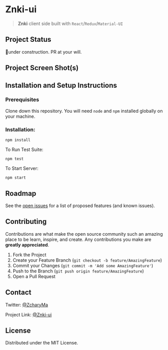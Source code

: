 # Znki-ui

> **Znki** client side built with `React`/`Redux`/`Material-UI`

## Project Status

🚂under construction. PR at your will.

## Project Screen Shot(s)

## Installation and Setup Instructions

### Prerequisites

Clone down this repository. You will need `node` and `npm` installed globally on your machine.

### Installation:

`npm install`

To Run Test Suite:

`npm test`

To Start Server:

`npm start`

<!-- ROADMAP -->

## Roadmap

See the [open issues](https://github.com/othneildrew/Best-README-Template/issues) for a list of proposed features (and known issues).

<!-- CONTRIBUTING -->

## Contributing

Contributions are what make the open source community such an amazing place to be learn, inspire, and create. Any contributions you make are **greatly appreciated**.

1. Fork the Project
2. Create your Feature Branch (`git checkout -b feature/AmazingFeature`)
3. Commit your Changes (`git commit -m 'Add some AmazingFeature'`)
4. Push to the Branch (`git push origin feature/AmazingFeature`)
5. Open a Pull Request

<!-- LICENSE -->

<!-- CONTACT -->

## Contact

Twitter: [@ZcharyMa](https://twitter.com/ZcharyMa)

Project Link: [@Znki-ui](https://github.com/Zchary-Ma/Znki-ui)

## License

Distributed under the MIT License.

<!--
## Reflection

- What was the context for this project? (ie: was this a side project? was this for Turing? was this for an experiment?)
- What did you set out to build?
- Why was this project challenging and therefore a really good learning experience?
- What were some unexpected obstacles?
- What tools did you use to implement this project?
  - This might seem obvious because you are IN this codebase, but to all other humans now is the time to talk about why you chose webpack instead of create react app, or D3, or vanilla JS instead of a framework etc. Brag about your choices and justify them here. -->
